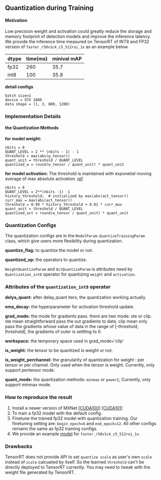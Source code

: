 ## Quantization during Training

#### Motivation
Low precision weight and activation could greatly reduce the storage and memory footprint of detection models and improve the inference latency. We provide the inference time measured on TensorRT of INT8 and FP32 version of `faster_r50v1c4_c5_512roi_1x` as an example below.

| dtype | time(ms) | minival mAP|
| ----- | -------- | -----------|
| fp32  | 260      | 35.7       |
| int8  | 100      | 35.8       |

**detail configs**

```shell
batch size=1
device = GTX 1080
data shape = (1, 3, 800, 1200)
```

### Implementation Details

#### the Quantization Methods

**for model weight:**
```shell
nbits = 8
QUANT_LEVEL = 2 ** (nbits - 1) - 1
threshold = max(abs(w_tensor))
quant_unit = threshold / QUANT_LEVEL
quantized_w = round(w_tensor / quant_unit) * quant_unit
```

**for model activation:** The threshold is maintained with exponetial moving average of max absolute activation. [ref](<https://arxiv.org/pdf/1712.05877.pdf>)

```shell
nbits = 8
QUANT_LEVEL = 2**(nbits -1) -1
history_threshold;  # initialized by max(abs(act_tensor))
curr_max = max(abs(act_tensor))
threshold = 0.99 * history_threshold + 0.01 * curr_max
quant_unit = threshold / QUANT_LEVEL
quantized_act = round(w_tensor / quant_unit) * quant_unit
```

### Quantization Configs
The quantization configs are in the `ModelParam.QuantizeTrainingParam` class, which give users more flexibility during quantization.

**quantize_flag:**  to quantize the model or not.

**quantized_op:** the operators to quantize.

`WeightQuantizeParam` and `ActQuantizeParam` is attributes need by `Quantization_int8` operator for quantizing `weight` and `activation`.

### Attributes of the `quantization_int8` operator

**delya_quant:** after delay_quant iters, the quantization working actually.

**ema_decay:**  the hyperparameter for activation threshold update.

**grad_mode:**  the mode for gradients pass. there are two mode: ste or clip. ste mean straightforward pass the out gradients to data, clip mean only pass the gradients whose value of data in the range of [-threshold, threshold], the gradients of outer is settting to 0.

**workspace:**  the temporary space used in grad_mode='clip'

**is_weight:** the tensor to be quantized is weight or not.

**is_weight_perchannel:** the granularity of quantization for weight : per tensor or per channel. Only used when the tensor is weight. Currently,  only support pertensor mode.

**quant_mode:**  the quantization methods: `minmax` or `power2`,  Currently, only support minmax mode.


### How to reproduce the result
1. Install a newer version of MXNet
[[CUDA100]](https://1dv.alarge.space/mxnet_cu100-1.6.0b20191214-py2.py3-none-manylinux1_x86_64.whl)
[[CUDA101]](https://1dv.alarge.space/mxnet_cu101-1.6.0b20191214-py2.py3-none-manylinux1_x86_64.whl)
2. To train a fp32 model with the default config.
3. Finetune the trained fp32 model with quantization training. Our finetuning setting are: `begin_epoch=6` and `end_epoch=12`. All other configs remains the same as fp32 training configs. 
4. We provide an example [model](https://1dv.alarge.space/faster_r50v1bc4_c5_512roi_1x_int8.zip) for `faster_r50v1c4_c5_512roi_1x`.

### Drawbacks
TensorRT does not provide API to set `quantize scale` as user's own `scale` instead of `scale` calcuated by itself. So the learned `threshold` can't be directly deployed to TensorRT currently. You may need to tweak with the weight file generated by TensorRT.
